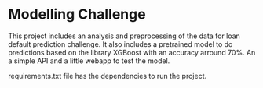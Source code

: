 # Modelling Challenge

This project includes an analysis and preprocessing of the data for loan default prediction challenge. It also includes a pretrained model to do predictions based on the library XGBoost with an accuracy arround 70%. An a simple API and a little webapp to test the model.

requirements.txt file has the dependencies to run the project.


